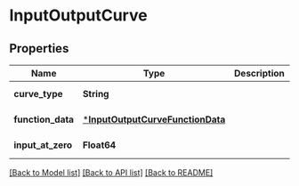 # InputOutputCurve


## Properties
Name | Type | Description | Notes
------------ | ------------- | ------------- | -------------
**curve_type** | **String** |  | [default to "INPUT_OUTPUT"]
**function_data** | [***InputOutputCurveFunctionData**](InputOutputCurveFunctionData.md) |  | [default to nothing]
**input_at_zero** | **Float64** |  | [optional] [default to nothing]


[[Back to Model list]](../README.md#models) [[Back to API list]](../README.md#api-endpoints) [[Back to README]](../README.md)


